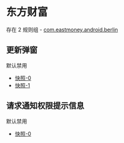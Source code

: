 # 东方财富

存在 2 规则组 - [com.eastmoney.android.berlin](/src/apps/com.eastmoney.android.berlin.ts)

## 更新弹窗

默认禁用

- [快照-0](https://i.gkd.li/import/12706070)
- [快照-1](https://i.gkd.li/import/13399156)

## 请求通知权限提示信息

默认禁用

- [快照-0](https://i.gkd.li/import/12706065)
